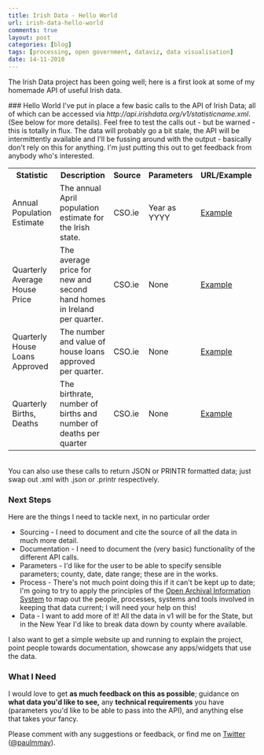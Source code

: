 ```yaml
---
title: Irish Data - Hello World
url: irish-data-hello-world
comments: true
layout: post
categories: [blog]
tags: [processing, open government, dataviz, data visualisation]
date: 14-11-2010
---
```

<p class="intro">The Irish Data project has been going well; here is a first look at some of my homemade API of useful Irish data. </p>
### Hello World
I've put in place a few basic calls to the API of Irish Data; all of which can be accessed via <em>http://api.irishdata.org/v1/statisticname.xml</em>. (See below for more details). Feel free to test the calls out - but be warned - this is totally in flux. The data will probably go a bit stale, the API will be intermittently available and I'll be fussing around with the output  - basically don't rely on this for anything. I'm just putting this out to get feedback from anybody who's interested.

<table class="fancy">
<tr><th>Statistic</th><th>Description</th><th>Source</th><th>Parameters</th><th>URL/Example</th></tr>
<tr><td>Annual Population Estimate</td><td class="wider">The annual April population estimate for the Irish state.</td><td>CSO.ie</td><td>Year as YYYY</td><td><a href="http://api.irishdata.org/v1/populationestimate.xml?year=2010">Example</a></td></tr>
<tr><td>Quarterly Average House Price</td><td class="wider">The average price for new and second hand homes in Ireland per quarter.</td><td>CSO.ie</td><td>None</td><td><a href="http://api.irishdata.org/v1/averagehousepricequarter.xml">Example</a></td></tr>
<tr><td>Quarterly House Loans Approved</td><td class="wider">The number and value of house loans approved per quarter.</td><td>CSO.ie</td><td>None</td><td><a href="http://api.irishdata.org/v1/houseloansapprovedquarter.xml">Example</a></td></tr>
<tr><td>Quarterly Births, Deaths</td><td class="wider">The birthrate, number of births and number of deaths per quarter</td><td>CSO.ie</td><td>None</td><td><a href="http://api.irishdata.org/v1/birthsdeathsquarter.xml">Example</a></td></tr>
</table>

<br />
You can also use these calls to return JSON or PRINTR formatted data; just swap out .xml with .json or .printr respectively. 

### Next Steps
Here are the things I need to tackle next, in no particular order


* Sourcing - I need to document and cite the source of all the data in much more detail.
* Documentation - I need to document the (very basic) functionality of the different API calls.
* Parameters - I'd like for the user to be able to specify sensible parameters; county, date, date range; these are in the works.
* Process - There's not much point doing this if it can't be kept up to date; I'm going to try to apply the principles of the  <a href="http://en.wikipedia.org/wiki/Open_Archival_Information_System">Open Archival Information System</a> to map out the people, processes, systems and tools involved in keeping that data current; I will need your help on this!
* Data - I want to add more of it! All the data in v1 will be for the State, but in the New Year I'd like to break data down by county where available. 


I also want to get a simple website up and running to explain the project, point people towards documentation, showcase any apps/widgets that use the data. 

### What I Need
I would love to get **as much feedback on this as possible**; guidance on **what data you'd like to see,** any **technical requirements** you have (parameters you'd like to be able to pass into the API), and anything else that takes your fancy.&nbsp; 

Please comment with any suggestions or feedback, or find me on <a href="http://www.twitter.com/paulmmay">Twitter</a> (<a href="http://www.twitter.com/paulmmay">@paulmmay</a>).

